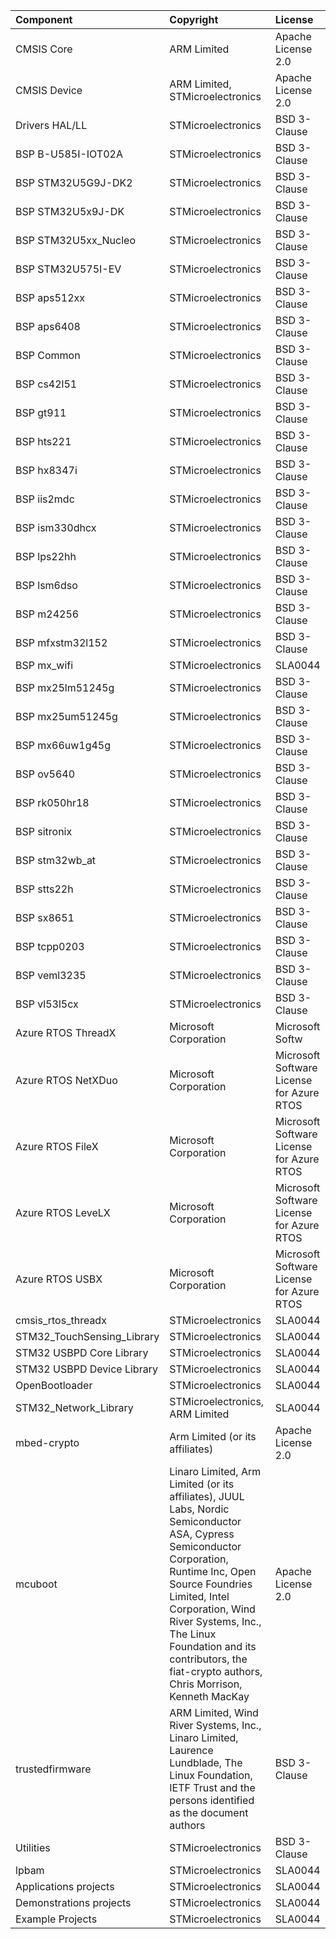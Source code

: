 | Component                       | Copyright                                                          | License                                       |
|:---------                       |:----------                                                         |:-------                                       |
| CMSIS Core                      | ARM Limited                                                        | Apache License 2.0                            |
| CMSIS Device                    | ARM Limited, STMicroelectronics                                    | Apache License 2.0                            |
| Drivers HAL/LL                  | STMicroelectronics                                                 | BSD 3-Clause                                  |
| BSP B-U585I-IOT02A              | STMicroelectronics                                                 | BSD 3-Clause                                  |
| BSP STM32U5G9J-DK2              | STMicroelectronics                                                 | BSD 3-Clause                                  |
| BSP STM32U5x9J-DK               | STMicroelectronics                                                 | BSD 3-Clause                                  |
| BSP STM32U5xx_Nucleo            | STMicroelectronics                                                 | BSD 3-Clause                                  |
| BSP STM32U575I-EV               | STMicroelectronics                                                 | BSD 3-Clause                                  |
| BSP aps512xx                    | STMicroelectronics                                                 | BSD 3-Clause                                  |
| BSP aps6408                     | STMicroelectronics                                                 | BSD 3-Clause                                  |
| BSP Common                      | STMicroelectronics                                                 | BSD 3-Clause                                  |
| BSP cs42l51                     | STMicroelectronics                                                 | BSD 3-Clause                                  |
| BSP gt911                       | STMicroelectronics                                                 | BSD 3-Clause                                  |
| BSP hts221                      | STMicroelectronics                                                 | BSD 3-Clause                                  |
| BSP hx8347i                     | STMicroelectronics                                                 | BSD 3-Clause                                  |
| BSP iis2mdc                     | STMicroelectronics                                                 | BSD 3-Clause                                  |
| BSP ism330dhcx                  | STMicroelectronics                                                 | BSD 3-Clause                                  |
| BSP lps22hh                     | STMicroelectronics                                                 | BSD 3-Clause                                  |
| BSP lsm6dso                     | STMicroelectronics                                                 | BSD 3-Clause                                  |
| BSP m24256                      | STMicroelectronics                                                 | BSD 3-Clause                                  |
| BSP mfxstm32l152                | STMicroelectronics                                                 | BSD 3-Clause                                  |
| BSP mx_wifi                     | STMicroelectronics                                                 | SLA0044                                       |
| BSP mx25lm51245g                | STMicroelectronics                                                 | BSD 3-Clause                                  |
| BSP mx25um51245g                | STMicroelectronics                                                 | BSD 3-Clause                                  |
| BSP mx66uw1g45g                 | STMicroelectronics                                                 | BSD 3-Clause                                  |
| BSP ov5640                      | STMicroelectronics                                                 | BSD 3-Clause                                  |
| BSP rk050hr18                   | STMicroelectronics                                                 | BSD 3-Clause                                  |
| BSP sitronix                    | STMicroelectronics                                                 | BSD 3-Clause                                  |
| BSP stm32wb_at                  | STMicroelectronics                                                 | BSD 3-Clause                                  |
| BSP stts22h                     | STMicroelectronics                                                 | BSD 3-Clause                                  |
| BSP sx8651                      | STMicroelectronics                                                 | BSD 3-Clause                                  |
| BSP tcpp0203                    | STMicroelectronics                                                 | BSD 3-Clause                                  |
| BSP veml3235                    | STMicroelectronics                                                 | BSD 3-Clause                                  |
| BSP vl53l5cx                    | STMicroelectronics                                                 | BSD 3-Clause                                  |
| Azure RTOS ThreadX              | Microsoft Corporation                                              | Microsoft Softw|are License for Azure RTOS    |
| Azure RTOS NetXDuo              | Microsoft Corporation                                              | Microsoft Software License for Azure RTOS     |
| Azure RTOS FileX                | Microsoft Corporation                                              | Microsoft Software License for Azure RTOS     |
| Azure RTOS LeveLX               | Microsoft Corporation                                              | Microsoft Software License for Azure RTOS     |
| Azure RTOS USBX                 | Microsoft Corporation                                              | Microsoft Software License for Azure RTOS     |
| cmsis_rtos_threadx              | STMicroelectronics                                                 | SLA0044                                       |
| STM32_TouchSensing_Library      | STMicroelectronics                                                 | SLA0044                                       |
| STM32 USBPD Core Library        | STMicroelectronics                                                 | SLA0044                                       |
| STM32 USBPD Device Library      | STMicroelectronics                                                 | SLA0044                                       |
| OpenBootloader                  | STMicroelectronics                                                 | SLA0044                                       |
| STM32_Network_Library           | STMicroelectronics, ARM Limited                                    | SLA0044                                       |
| mbed-crypto                     | Arm Limited (or its affiliates)                                    | Apache License 2.0                            |
| mcuboot                         | Linaro Limited, Arm Limited (or its affiliates), JUUL Labs, Nordic Semiconductor ASA, Cypress Semiconductor Corporation,  Runtime Inc, Open Source Foundries Limited,  Intel Corporation,  Wind River Systems, Inc., The Linux Foundation and its contributors,  the fiat-crypto authors, Chris Morrison,  Kenneth MacKay | Apache License 2.0                            |
| trustedfirmware                 | ARM Limited, Wind River Systems, Inc., Linaro Limited, Laurence Lundblade, The Linux Foundation, IETF Trust and the persons identified as the document authors                                                                                                                                                            | BSD 3-Clause                                  |
| Utilities                       | STMicroelectronics                                                 | BSD 3-Clause                                  |
| lpbam                           | STMicroelectronics                                                 | SLA0044                                       |
| Applications projects           | STMicroelectronics                                                 | SLA0044                                       |
| Demonstrations projects         | STMicroelectronics                                                 | SLA0044                                       |
| Example Projects                | STMicroelectronics                                                 | SLA0044                                       |
